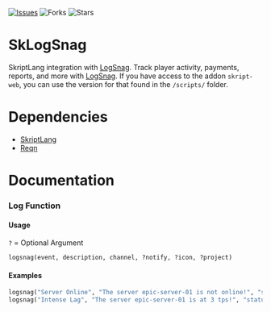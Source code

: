 [![Issues](https://img.shields.io/github/issues/Minematic/SkLogSnag)](https://github.com/Baezor1/Shop/issues) ![Forks](https://img.shields.io/github/forks/Minematic/SkLogSnag) ![Stars](https://img.shields.io/github/stars/Minematic/SkLogSnag)

# SkLogSnag
SkriptLang integration with [LogSnag](https://logsnag.com/). Track player activity, payments, reports, and more with [LogSnag](https://logsnag.com/). If you have access to the addon `skript-web`, you can use the version for that found in the `/scripts/` folder.

# Dependencies
- [SkriptLang](https://github.com/SkriptLang/Skript/releases)
- [Reqn](https://forums.skunity.com/resources/reqn.95/)

# Documentation
### Log Function
#### Usage
`?` = Optional Argument
```
logsnag(event, description, channel, ?notify, ?icon, ?project)
```
#### Examples
```hs
logsnag("Server Online", "The server epic-server-01 is not online!", "status")
logsnag("Intense Lag", "The server epic-server-01 is at 3 tps!", "status", "true", "🔥")
```
